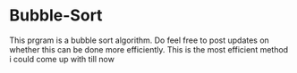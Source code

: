 # Bubble-Sort

This prgram is a bubble sort algorithm. Do feel free to post updates on whether this can be done more efficiently. This is the most efficient method i could come up with till now
